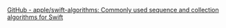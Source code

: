 
[GitHub - apple/swift-algorithms: Commonly used sequence and collection algorithms for Swift](https://github.com/apple/swift-algorithms)
